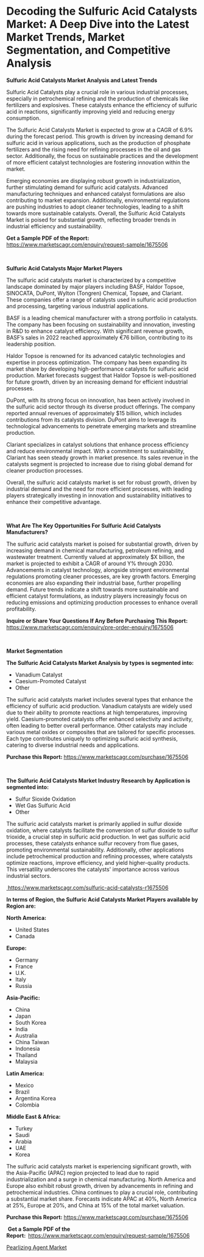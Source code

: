 <p><h1>Decoding the Sulfuric Acid Catalysts Market: A Deep Dive into the Latest Market Trends, Market Segmentation, and Competitive Analysis</h1></p><p><strong>Sulfuric Acid Catalysts Market Analysis and Latest Trends</strong></p>
<p><p>Sulfuric Acid Catalysts play a crucial role in various industrial processes, especially in petrochemical refining and the production of chemicals like fertilizers and explosives. These catalysts enhance the efficiency of sulfuric acid in reactions, significantly improving yield and reducing energy consumption.</p><p>The Sulfuric Acid Catalysts Market is expected to grow at a CAGR of 6.9% during the forecast period. This growth is driven by increasing demand for sulfuric acid in various applications, such as the production of phosphate fertilizers and the rising need for refining processes in the oil and gas sector. Additionally, the focus on sustainable practices and the development of more efficient catalyst technologies are fostering innovation within the market.</p><p>Emerging economies are displaying robust growth in industrialization, further stimulating demand for sulfuric acid catalysts. Advanced manufacturing techniques and enhanced catalyst formulations are also contributing to market expansion. Additionally, environmental regulations are pushing industries to adopt cleaner technologies, leading to a shift towards more sustainable catalysts. Overall, the Sulfuric Acid Catalysts Market is poised for substantial growth, reflecting broader trends in industrial efficiency and sustainability.</p></p>
<p><strong>Get a Sample PDF of the Report:&nbsp;</strong> <a href="https://www.marketscagr.com/enquiry/request-sample/1675506?utm_campaign=2239&utm_medium=2&utm_source=Github&utm_content=ia&utm_term=31012025&utm_id=sulfuric-acid-catalysts">https://www.marketscagr.com/enquiry/request-sample/1675506</a></p>
<p>&nbsp;</p>
<p><strong>Sulfuric Acid Catalysts Major Market Players</strong></p>
<p><p>The sulfuric acid catalysts market is characterized by a competitive landscape dominated by major players including BASF, Haldor Topsoe, SINOCATA, DuPont, Wylton (Tongren) Chemical, Topsøe, and Clariant. These companies offer a range of catalysts used in sulfuric acid production and processing, targeting various industrial applications.</p><p>BASF is a leading chemical manufacturer with a strong portfolio in catalysts. The company has been focusing on sustainability and innovation, investing in R&D to enhance catalyst efficiency. With significant revenue growth, BASF’s sales in 2022 reached approximately €76 billion, contributing to its leadership position.</p><p>Haldor Topsoe is renowned for its advanced catalytic technologies and expertise in process optimization. The company has been expanding its market share by developing high-performance catalysts for sulfuric acid production. Market forecasts suggest that Haldor Topsoe is well-positioned for future growth, driven by an increasing demand for efficient industrial processes.</p><p>DuPont, with its strong focus on innovation, has been actively involved in the sulfuric acid sector through its diverse product offerings. The company reported annual revenues of approximately $15 billion, which includes contributions from its catalysts division. DuPont aims to leverage its technological advancements to penetrate emerging markets and streamline production.</p><p>Clariant specializes in catalyst solutions that enhance process efficiency and reduce environmental impact. With a commitment to sustainability, Clariant has seen steady growth in market presence. Its sales revenue in the catalysts segment is projected to increase due to rising global demand for cleaner production processes.</p><p>Overall, the sulfuric acid catalysts market is set for robust growth, driven by industrial demand and the need for more efficient processes, with leading players strategically investing in innovation and sustainability initiatives to enhance their competitive advantage.</p></p>
<p>&nbsp;</p>
<p><strong>What Are The Key Opportunities For Sulfuric Acid Catalysts Manufacturers?</strong></p>
<p><p>The sulfuric acid catalysts market is poised for substantial growth, driven by increasing demand in chemical manufacturing, petroleum refining, and wastewater treatment. Currently valued at approximately $X billion, the market is projected to exhibit a CAGR of around Y% through 2030. Advancements in catalyst technology, alongside stringent environmental regulations promoting cleaner processes, are key growth factors. Emerging economies are also expanding their industrial base, further propelling demand. Future trends indicate a shift towards more sustainable and efficient catalyst formulations, as industry players increasingly focus on reducing emissions and optimizing production processes to enhance overall profitability.</p></p>
<p><strong>Inquire or Share Your Questions If Any Before Purchasing This Report:</strong> <a href="https://www.marketscagr.com/enquiry/pre-order-enquiry/1675506?utm_campaign=2239&utm_medium=2&utm_source=Github&utm_content=ia&utm_term=31012025&utm_id=sulfuric-acid-catalysts">https://www.marketscagr.com/enquiry/pre-order-enquiry/1675506</a></p>
<p>&nbsp;</p>
<p><strong>Market Segmentation</strong></p>
<p><strong>The Sulfuric Acid Catalysts Market Analysis by types is segmented into:</strong></p>
<p><ul><li>Vanadium Catalyst</li><li>Caesium-Promoted Catalyst</li><li>Other</li></ul></p>
<p><p>The sulfuric acid catalysts market includes several types that enhance the efficiency of sulfuric acid production. Vanadium catalysts are widely used due to their ability to promote reactions at high temperatures, improving yield. Caesium-promoted catalysts offer enhanced selectivity and activity, often leading to better overall performance. Other catalysts may include various metal oxides or composites that are tailored for specific processes. Each type contributes uniquely to optimizing sulfuric acid synthesis, catering to diverse industrial needs and applications.</p></p>
<p><strong>Purchase this Report:&nbsp;</strong><a href="https://www.marketscagr.com/purchase/1675506?utm_campaign=2239&utm_medium=2&utm_source=Github&utm_content=ia&utm_term=31012025&utm_id=sulfuric-acid-catalysts">https://www.marketscagr.com/purchase/1675506</a></p>
<p>&nbsp;</p>
<p><strong>The Sulfuric Acid Catalysts Market Industry Research by Application is segmented into:</strong></p>
<p><ul><li>Sulfur Sioxide Oxidation</li><li>Wet Gas Sulfuric Acid</li><li>Other</li></ul></p>
<p><p>The sulfuric acid catalysts market is primarily applied in sulfur dioxide oxidation, where catalysts facilitate the conversion of sulfur dioxide to sulfur trioxide, a crucial step in sulfuric acid production. In wet gas sulfuric acid processes, these catalysts enhance sulfur recovery from flue gases, promoting environmental sustainability. Additionally, other applications include petrochemical production and refining processes, where catalysts optimize reactions, improve efficiency, and yield higher-quality products. This versatility underscores the catalysts' importance across various industrial sectors.</p></p>
<p><a href="https://www.marketscagr.com/sulfuric-acid-catalysts-r1675506?utm_campaign=2239&utm_medium=2&utm_source=Github&utm_content=ia&utm_term=31012025&utm_id=sulfuric-acid-catalysts">&nbsp;https://www.marketscagr.com/sulfuric-acid-catalysts-r1675506</a></p>
<p><strong>In terms of Region, the Sulfuric Acid Catalysts Market Players available by Region are:</strong></p>
<p>
    <p> <strong> North America: </strong>
        <ul>
            <li>United States</li>
            <li>Canada</li>
        </ul>
        </p> 
    <p> <strong> Europe: </strong>
        <ul>
            <li>Germany</li>
            <li>France</li>
            <li>U.K.</li>
            <li>Italy</li>
            <li>Russia</li>
        </ul>
        </p> 
    <p> <strong> Asia-Pacific: </strong>
        <ul>
            <li>China</li>
            <li>Japan</li>
            <li>South Korea</li>
            <li>India</li>
            <li>Australia</li>
            <li>China Taiwan</li>
            <li>Indonesia</li>
            <li>Thailand</li>
            <li>Malaysia</li>
        </ul>
        </p> 
    <p> <strong> Latin America: </strong>
        <ul>
            <li>Mexico</li>
            <li>Brazil</li>
            <li>Argentina Korea</li>
            <li>Colombia</li>
        </ul>
        </p> 
    <p> <strong> Middle East & Africa: </strong>
        <ul>
            <li>Turkey</li>
            <li>Saudi</li>
            <li>Arabia</li>
            <li>UAE</li>
            <li>Korea</li>
        </ul>
    </p>
    </p>
<p><p>The sulfuric acid catalysts market is experiencing significant growth, with the Asia-Pacific (APAC) region projected to lead due to rapid industrialization and a surge in chemical manufacturing. North America and Europe also exhibit robust growth, driven by advancements in refining and petrochemical industries. China continues to play a crucial role, contributing a substantial market share. Forecasts indicate APAC at 40%, North America at 25%, Europe at 20%, and China at 15% of the total market valuation.</p></p>
<p><strong>Purchase this Report: </strong><a href="https://www.marketscagr.com/purchase/1675506?utm_campaign=2239&utm_medium=2&utm_source=Github&utm_content=ia&utm_term=31012025&utm_id=sulfuric-acid-catalysts">https://www.marketscagr.com/purchase/1675506</a></p>
<p>&nbsp;<strong>Get a Sample PDF of the Report:&nbsp;&nbsp;</strong><a href="https://www.marketscagr.com/enquiry/request-sample/1675506?utm_campaign=2239&utm_medium=2&utm_source=Github&utm_content=ia&utm_term=31012025&utm_id=sulfuric-acid-catalysts">https://www.marketscagr.com/enquiry/request-sample/1675506</a></p>
<p><strong></strong></p>
<p><p><a href="https://github.com/millionkaryn68/Market-Research-Report-List-1/blob/main/pearlizing-agent-market.md?utm_campaign=2239&utm_medium=2&utm_source=Github&utm_content=ia&utm_term=31012025&utm_id=sulfuric-acid-catalysts">Pearlizing Agent Market</a></p></p>